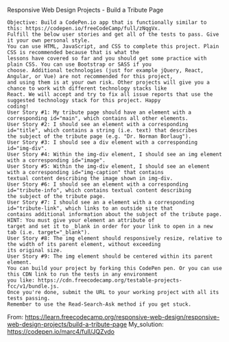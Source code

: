 Responsive Web Design Projects - Build a Tribute Page

    Objective: Build a CodePen.io app that is functionally similar to this: https://codepen.io/freeCodeCamp/full/zNqgVx.
    Fulfill the below user stories and get all of the tests to pass. Give it your own personal style.
    You can use HTML, JavaScript, and CSS to complete this project. Plain CSS is recommended because that is what the
    lessons have covered so far and you should get some practice with plain CSS. You can use Bootstrap or SASS if you
    choose. Additional technologies (just for example jQuery, React, Angular, or Vue) are not recommended for this project,
    and using them is at your own risk. Other projects will give you a chance to work with different technology stacks like
    React. We will accept and try to fix all issue reports that use the suggested technology stack for this project. Happy
    coding!
    User Story #1: My tribute page should have an element with a corresponding id="main", which contains all other elements.
    User Story #2: I should see an element with a corresponding id="title", which contains a string (i.e. text) that describes
    the subject of the tribute page (e.g. "Dr. Norman Borlaug").
    User Story #3: I should see a div element with a corresponding id="img-div".
    User Story #4: Within the img-div element, I should see an img element with a corresponding id="image".
    User Story #5: Within the img-div element, I should see an element with a corresponding id="img-caption" that contains
    textual content describing the image shown in img-div.
    User Story #6: I should see an element with a corresponding id="tribute-info", which contains textual content describing
    the subject of the tribute page.
    User Story #7: I should see an a element with a corresponding id="tribute-link", which links to an outside site that
    contains additional information about the subject of the tribute page. HINT: You must give your element an attribute of
    target and set it to _blank in order for your link to open in a new tab (i.e. target="_blank").
    User Story #8: The img element should responsively resize, relative to the width of its parent element, without exceeding
    its original size.
    User Story #9: The img element should be centered within its parent element.
    You can build your project by forking this CodePen pen. Or you can use this CDN link to run the tests in any environment
    you like: https://cdn.freecodecamp.org/testable-projects-fcc/v1/bundle.js.
    Once you're done, submit the URL to your working project with all its tests passing.
    Remember to use the Read-Search-Ask method if you get stuck.
    
From: https://learn.freecodecamp.org/responsive-web-design/responsive-web-design-projects/build-a-tribute-page
My_solution: https://codepen.io/marc4/full/JQZvdo
